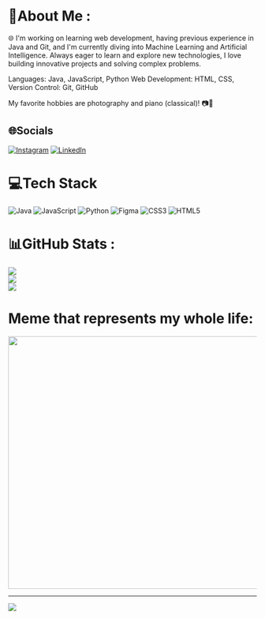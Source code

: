 # 💫About Me :
🌐 I'm working on learning web development, having previous experience in Java and Git, and I'm currently diving into Machine Learning and Artificial Intelligence. Always eager to learn and explore new technologies, I love building innovative projects and solving complex problems.

Languages: Java, JavaScript, Python
Web Development: HTML, CSS,
Version Control: Git, GitHub

My favorite hobbies are photography and piano (classical)!
📷🎹


## 🌐Socials
[![Instagram](https://img.shields.io/badge/Instagram-%23E4405F.svg?logo=Instagram&logoColor=white)](https://instagram.com/viiiihof) [![LinkedIn](https://img.shields.io/badge/LinkedIn-%230077B5.svg?logo=linkedin&logoColor=white)](https://www.linkedin.com/in/vicente-hofmeister-11baa4317/) 

# 💻Tech Stack
![Java](https://img.shields.io/badge/java-%23ED8B00.svg?style=for-the-badge&logo=java&logoColor=white) ![JavaScript](https://img.shields.io/badge/javascript-%23323330.svg?style=for-the-badge&logo=javascript&logoColor=%23F7DF1E) ![Python](https://img.shields.io/badge/python-3670A0?style=for-the-badge&logo=python&logoColor=ffdd54) 	![Figma](https://img.shields.io/badge/figma-%23F24E1E.svg?style=for-the-badge&logo=figma&logoColor=white) ![CSS3](https://img.shields.io/badge/css3-%231572B6.svg?style=for-the-badge&logo=css3&logoColor=white) ![HTML5](https://img.shields.io/badge/html5-%23E34F26.svg?style=for-the-badge&logo=html5&logoColor=white)
# 📊GitHub Stats :
![](https://github-readme-stats.vercel.app/api?username=ViHoff&theme=dark&hide_border=false&include_all_commits=false&count_private=false)<br/>
![](https://github-readme-streak-stats.herokuapp.com/?user=ViHoff&theme=dark&hide_border=false)<br/>
![](https://github-readme-stats.vercel.app/api/top-langs/?username=ViHoff&theme=dark&hide_border=false&include_all_commits=false&count_private=false&layout=compact)

# Meme that represents my whole life:
<img src="https://devhumor.com/content/uploads/images/January2025/debugging.jpeg" width="512px"/>

---
[![](https://visitcount.itsvg.in/api?id=ViHoff&icon=0&color=0)](https://visitcount.itsvg.in)
